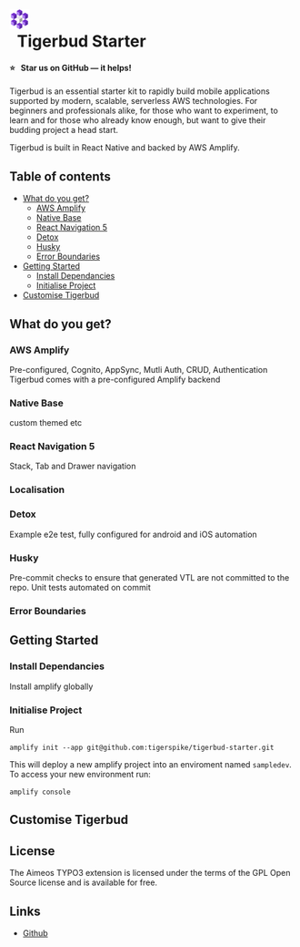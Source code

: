 <a href="https://github.com/tigerspike/tigerbud-starter">
    <img src="./docs/TigerBud-Glyph.svg" alt="Tigerbud logo" title="Tigerbud" align="left" height="35" />
</a>

# &nbsp; Tigerbud Starter

#### :star: &nbsp; Star us on GitHub — it helps!

Tigerbud is an essential starter kit to rapidly build mobile applications supported by modern, scalable, serverless AWS technologies. For beginners and professionals alike, for those who want to experiment, to learn and for those who already know enough, but want to give their budding project a head start.

Tigerbud is built in React Native and backed by AWS Amplify.

## Table of contents

- [What do you get?](#what-do-you-get)
  - [AWS Amplify](#aws-amplify)
  - [Native Base](#native-base)
  - [React Navigation 5](#react-navigation-5)
  - [Detox](#detox)
  - [Husky](#husky)
  - [Error Boundaries](#error-boundaries)
- [Getting Started](#getting-started)
  - [Install Dependancies](#install-dependancies)
  - [Initialise Project](#initialise-project)
- [Customise Tigerbud](#customise-tigerbud)

## What do you get?

### AWS Amplify

Pre-configured, Cognito, AppSync, Mutli Auth, CRUD, Authentication
Tigerbud comes with a pre-configured Amplify backend

### Native Base

custom themed etc

### React Navigation 5

Stack, Tab and Drawer navigation

### Localisation

### Detox

Example e2e test, fully configured for android and iOS automation

### Husky

Pre-commit checks to ensure that generated VTL are not committed to the repo.
Unit tests automated on commit

### Error Boundaries

## Getting Started

### Install Dependancies

Install amplify globally


### Initialise Project
Run

```
amplify init --app git@github.com:tigerspike/tigerbud-starter.git
```

This will deploy a new amplify project into an enviroment named `sampledev`. To access your new environment run:

```
amplify console
```



## Customise Tigerbud

## License

The Aimeos TYPO3 extension is licensed under the terms of the GPL Open Source
license and is available for free.

## Links

- [Github](https://github.com/tigerspike/tigerbud-starter)
